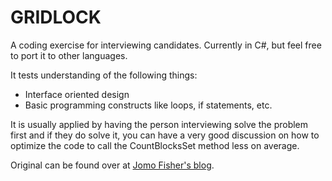 GRIDLOCK
========

A coding exercise for interviewing candidates. Currently in C#, but feel free to port it to other languages.

It tests understanding of the following things:
* Interface oriented design
* Basic programming constructs like loops, if statements, etc.

It is usually applied by having the person interviewing solve the problem first and if they do solve it, you can have a very good discussion on how to optimize the code to call the CountBlocksSet method less on average.

Original can be found over at [Jomo Fisher's blog](http://blogs.msdn.com/b/jomo_fisher/archive/2005/05/20/420599.aspx).
